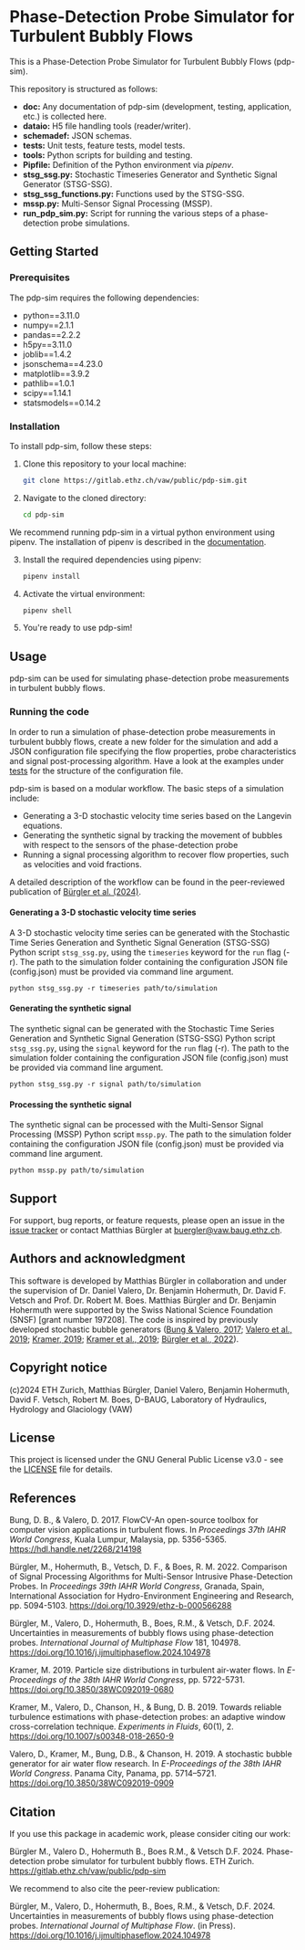 # Phase-Detection Probe Simulator for Turbulent Bubbly Flows

This is a Phase-Detection Probe Simulator for Turbulent Bubbly Flows (pdp-sim).

This repository is structured as follows:

- **doc:** Any documentation of pdp-sim (development, testing, application, etc.) is collected here.
- **dataio:** H5 file handling tools (reader/writer).
- **schemadef:** JSON schemas.
- **tests:** Unit tests, feature tests, model tests.
- **tools:** Python scripts for building and testing.
- **Pipfile:** Definition of the Python environment via *pipenv*.
- **stsg_ssg.py:** Stochastic Timeseries Generator and Synthetic Signal Generator (STSG-SSG).
- **stsg_ssg_functions.py:** Functions used by the STSG-SSG.
- **mssp.py:** Multi-Sensor Signal Processing (MSSP).
- **run_pdp_sim.py:** Script for running the various steps of a phase-detection probe simulations.

## Getting Started

### Prerequisites

The pdp-sim requires the following dependencies:
- python==3.11.0
- numpy==2.1.1
- pandas==2.2.2
- h5py==3.11.0
- joblib==1.4.2
- jsonschema==4.23.0
- matplotlib==3.9.2
- pathlib==1.0.1
- scipy==1.14.1
- statsmodels==0.14.2

### Installation

To install pdp-sim, follow these steps:

1. Clone this repository to your local machine:

    ```bash
    git clone https://gitlab.ethz.ch/vaw/public/pdp-sim.git
    ```

2. Navigate to the cloned directory:

    ```bash
    cd pdp-sim
    ```

We recommend running pdp-sim in a virtual python environment using pipenv. The installation of pipenv is described in the [documentation](doc/user/setup_python_environment.md).

3. Install the required dependencies using pipenv:

    ```bash
    pipenv install
    ```

4. Activate the virtual environment:

    ```bash
    pipenv shell
    ```

5. You're ready to use pdp-sim!

## Usage

pdp-sim can be used for simulating phase-detection probe measurements in turbulent bubbly flows.

### Running the code

In order to run a simulation of phase-detection probe measurements in turbulent bubbly flows, create a new folder for the simulation and add a JSON configuration file specifying the flow properties, probe characteristics and signal post-processing algorithm. Have a look at the examples under [tests](tests) for the structure of the configuration file.

pdp-sim is based on a modular workflow. The basic steps of a simulation include:

- Generating a 3-D stochastic velocity time series based on the Langevin equations.
- Generating the synthetic signal by tracking the movement of bubbles with respect to the sensors of the phase-detection probe
- Running a signal processing algorithm to recover flow properties, such as velocities and void fractions.

A detailed description of the workflow can be found in the peer-reviewed publication of [Bürgler et al. (2024)](#references).

#### Generating a 3-D stochastic velocity time series

A 3-D stochastic velocity time series can be generated with the Stochastic Time Series Generation and Synthetic Signal Generation (STSG-SSG) Python script `stsg_ssg.py`, using the `timeseries` keyword for the `run` flag (-r). The path to the simulation folder containing the configuration JSON file (config.json) must be provided via command line argument.

```shell
python stsg_ssg.py -r timeseries path/to/simulation
```

#### Generating the synthetic signal

The synthetic signal can be generated with the Stochastic Time Series Generation and Synthetic Signal Generation (STSG-SSG) Python script `stsg_ssg.py`, using the `signal` keyword for the `run` flag (-r). The path to the simulation folder containing the configuration JSON file (config.json) must be provided via command line argument.

```shell
python stsg_ssg.py -r signal path/to/simulation
```

#### Processing the synthetic signal

The synthetic signal can be processed with the Multi-Sensor Signal Processing (MSSP) Python script `mssp.py`. The path to the simulation folder containing the configuration JSON file (config.json) must be provided via command line argument.

```shell
python mssp.py path/to/simulation
```

## Support

For support, bug reports, or feature requests, please open an issue in the [issue tracker](https://gitlab.ethz.ch/vaw/public/pdp-sim/-/issues) or contact Matthias Bürgler at <buergler@vaw.baug.ethz.ch>.


## Authors and acknowledgment

This software is developed by Matthias Bürgler in collaboration and under the supervision of Dr. Daniel Valero, Dr. Benjamin Hohermuth, Dr. David F. Vetsch and Prof. Dr. Robert M. Boes. Matthias Bürgler and Dr. Benjamin Hohermuth were supported by the Swiss National Science Foundation (SNSF) [grant number 197208].
The code is inspired by previously developed stochastic bubble generators ([Bung & Valero, 2017](#references); [Valero et al., 2019](#references); [Kramer, 2019](#references); [Kramer et al., 2019](#references); [Bürgler et al., 2022](#references)).

## Copyright notice

(c)2024 ETH Zurich, Matthias Bürgler, Daniel Valero, Benjamin Hohermuth, David F. Vetsch, Robert M. Boes, D-BAUG, Laboratory of Hydraulics, Hydrology and Glaciology (VAW)

## License

This project is licensed under the GNU General Public License v3.0 - see the [LICENSE](LICENSE) file for details.


## References

Bung, D. B., & Valero, D. 2017. FlowCV-An open-source toolbox for computer vision applications in turbulent flows. In *Proceedings 37th IAHR World Congress*, Kuala Lumpur, Malaysia, pp. 5356-5365. https://hdl.handle.net/2268/214198

Bürgler, M., Hohermuth, B., Vetsch, D. F., & Boes, R. M. 2022. Comparison of Signal Processing Algorithms for Multi-Sensor Intrusive Phase-Detection Probes. In *Proceedings 39th IAHR World Congress*, Granada, Spain, International Association for Hydro-Environment Engineering and Research, pp. 5094-5103. https://doi.org/10.3929/ethz-b-000566288

Bürgler, M., Valero, D., Hohermuth, B., Boes, R.M., & Vetsch, D.F. 2024. Uncertainties in measurements of bubbly flows using phase-detection probes. *International Journal of Multiphase Flow* 181, 104978. https://doi.org/10.1016/j.ijmultiphaseflow.2024.104978

Kramer, M. 2019. Particle size distributions in turbulent air-water flows. In *E-Proceedings of the 38th IAHR World Congress*, pp. 5722-5731. https://doi.org/10.3850/38WC092019-0680

Kramer, M., Valero, D., Chanson, H., & Bung, D. B. 2019. Towards reliable turbulence estimations with phase-detection probes: an adaptive window cross-correlation technique. *Experiments in Fluids*, 60(1), 2. https://doi.org/10.1007/s00348-018-2650-9

Valero, D., Kramer, M., Bung, D.B., & Chanson, H. 2019. A stochastic bubble generator for air water flow research. In *E-Proceedings of the 38th IAHR World Congress*. Panama City, Panama, pp. 5714–5721. https://doi.org/10.3850/38WC092019-0909

## Citation

If you use this package in academic work, please consider citing our work:

Bürgler M., Valero D., Hohermuth B., Boes R.M., & Vetsch D.F. 2024.
Phase-detection probe simulator for turbulent bubbly flows. ETH Zurich. https://gitlab.ethz.ch/vaw/public/pdp-sim

We recommend to also cite the peer-review publication:

Bürgler, M., Valero, D., Hohermuth, B., Boes, R.M., & Vetsch, D.F. 2024. Uncertainties in measurements of bubbly flows using phase-detection probes. *International Journal of Multiphase Flow*. (in Press). https://doi.org/10.1016/j.ijmultiphaseflow.2024.104978
